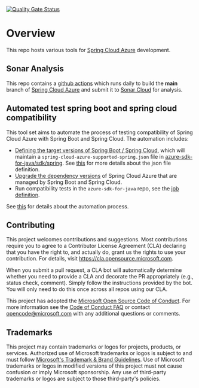 [![Quality Gate Status](https://sonarcloud.io/api/project_badges/measure?project=stliu_azure-sdk-for-java&metric=alert_status)](https://sonarcloud.io/summary/new_code?id=stliu_azure-sdk-for-java)
# Overview

This repo hosts various tools for [Spring Cloud Azure](https://github.com/Azure/azure-sdk-for-java/tree/main/sdk/spring) development.

## Sonar Analysis

This repo contains a [github actions](.github/workflows/sonar-spring-cloud-azure.yml) which runs daily to build the **main** branch of [Spring Cloud Azure](https://github.com/Azure/azure-sdk-for-java/tree/main/sdk/spring) and submit it to [Sonar Cloud](https://sonarcloud.io/project/overview?id=stliu_azure-sdk-for-java) for analysis.

## Automated test spring boot and spring cloud compatibility

This tool set aims to automate the process of testing compatibility of Spring Cloud Azure with Spring Boot and Spring Cloud. The automation includes:
- [Defining the target versions of Spring Boot / Spring Cloud](https://github.com/Azure/spring-cloud-azure-tools/actions/workflows/update-spring-cloud-azure-support-file.yml), which will maintain a `spring-cloud-azure-supported-spring.json` file in [azure-sdk-for-java/sdk/spring](https://github.com/Azure/azure-sdk-for-java/blob/main/sdk/spring/spring-cloud-azure-supported-spring.json). See [this](./information-about-spring-cloud-azure-supported-spring-json-file.md) for more details about the json file definition.
- [Upgrade the dependency versions](https://github.com/Azure/spring-cloud-azure-tools/actions/workflows/update-spring-dependencies.yml) of Spring Cloud Azure that are managed by Spring Boot and Spring Cloud.
- Run compatibility tests in the `azure-sdk-for-java` repo, see the [job definition](https://github.com/Azure/azure-sdk-for-java/blob/main/sdk/spring/compatibility-tests.yml).

See [this](./automate-test-spring-boot-and-spring-cloud-compatibility.md) for details about the automation process.

## Contributing

This project welcomes contributions and suggestions.  Most contributions require you to agree to a
Contributor License Agreement (CLA) declaring that you have the right to, and actually do, grant us
the rights to use your contribution. For details, visit https://cla.opensource.microsoft.com.

When you submit a pull request, a CLA bot will automatically determine whether you need to provide
a CLA and decorate the PR appropriately (e.g., status check, comment). Simply follow the instructions
provided by the bot. You will only need to do this once across all repos using our CLA.

This project has adopted the [Microsoft Open Source Code of Conduct](https://opensource.microsoft.com/codeofconduct/).
For more information see the [Code of Conduct FAQ](https://opensource.microsoft.com/codeofconduct/faq/) or
contact [opencode@microsoft.com](mailto:opencode@microsoft.com) with any additional questions or comments.

## Trademarks

This project may contain trademarks or logos for projects, products, or services. Authorized use of Microsoft 
trademarks or logos is subject to and must follow 
[Microsoft's Trademark & Brand Guidelines](https://www.microsoft.com/en-us/legal/intellectualproperty/trademarks/usage/general).
Use of Microsoft trademarks or logos in modified versions of this project must not cause confusion or imply Microsoft sponsorship.
Any use of third-party trademarks or logos are subject to those third-party's policies.
